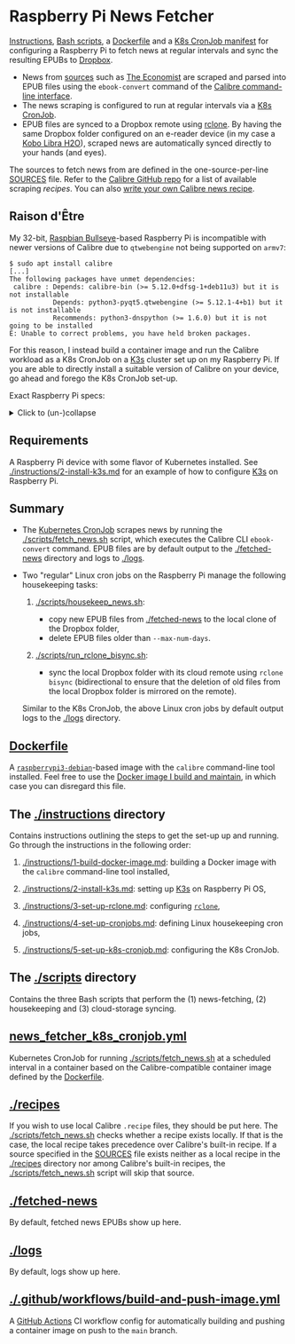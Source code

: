 # Raspberry Pi News Fetcher

[Instructions](./instructions), [Bash scripts](./scripts), a [Dockerfile](Dockerfile) and a [K8s CronJob manifest](./news_fetcher_k8s_cronjob.yml) for configuring a Raspberry Pi to fetch news at regular intervals and sync the resulting EPUBs to [Dropbox](https://www.dropbox.com).

- News from [sources](./SOURCES) such as [The Economist](https://www.economist.com) are scraped and parsed into EPUB files using the `ebook-convert` command of the [Calibre command-line interface](https://manual.calibre-ebook.com/generated/en/cli-index.html).
- The news scraping is configured to run at regular intervals via a [K8s CronJob](https://kubernetes.io/docs/concepts/workloads/controllers/cron-jobs).
- EPUB files are synced to a Dropbox remote using [rclone](https://rclone.org). By having the same Dropbox folder configured on an e-reader device (in my case a [Kobo Libra H2O](https://help.kobo.com/hc/en-us/articles/360032442774-Kobo-Libra-H2O)), scraped news are automatically synced directly to your hands (and eyes).

The sources to fetch news from are defined in the one-source-per-line [SOURCES](SOURCES) file. Refer to the [Calibre GitHub repo](https://github.com/kovidgoyal/calibre/tree/master/recipes) for a list of available scraping *recipes*. You can also [write your own Calibre news recipe](https://manual.calibre-ebook.com/news_recipe.html).

## Raison d'Être

My 32-bit, [Raspbian Bullseye](https://www.raspberrypi.com/news/raspberry-pi-os-debian-bullseye)-based Raspberry Pi is incompatible with newer versions of Calibre due to `qtwebengine` not being supported on `armv7`:

```shell
$ sudo apt install calibre
[...]
The following packages have unmet dependencies:
 calibre : Depends: calibre-bin (>= 5.12.0+dfsg-1+deb11u3) but it is not installable
           Depends: python3-pyqt5.qtwebengine (>= 5.12.1-4+b1) but it is not installable
           Recommends: python3-dnspython (>= 1.6.0) but it is not going to be installed
E: Unable to correct problems, you have held broken packages.
```

For this reason, I instead build a container image and run the Calibre workload as a K8s CronJob on a [K3s](https://k3s.io) cluster set up on my Raspberry Pi. If you are able to directly install a suitable version of Calibre on your device, go ahead and forego the K8s CronJob set-up.

Exact Raspberry Pi specs:

<details>
  <summary>Click to (un-)collapse</summary>

```shell
$ cat /etc/os-release
PRETTY_NAME="Debian GNU/Linux 12 (bookworm)"
NAME="Debian GNU/Linux"
VERSION_ID="12"
VERSION="12 (bookworm)"
VERSION_CODENAME=bookworm
ID=debian
HOME_URL="https://www.debian.org/"
SUPPORT_URL="https://www.debian.org/support"
BUG_REPORT_URL="https://bugs.debian.org/"
$ uname -m
aarch64
```

</details>

## Requirements

A Raspberry Pi device with some flavor of Kubernetes installed. See [./instructions/2-install-k3s.md](./instructions/2-install-k3s.md) for an example of how to configure [K3s](https://k3s.io) on Raspberry Pi.

## Summary

- The [Kubernetes CronJob](news_fetcher_k8s_cronjob.yml) scrapes news by running the [./scripts/fetch_news.sh](./scripts/fetch_news.sh) script, which executes the Calibre CLI `ebook-convert` command. EPUB files are by default output to the [./fetched-news](./fetched-news) directory and logs to [./logs](./logs).

- Two "regular" Linux cron jobs on the Raspberry Pi manage the following housekeeping tasks:

    1. [./scripts/housekeep_news.sh](./scripts/housekeep_news.sh):
       - copy new EPUB files from [./fetched-news](./fetched-news) to the local clone of the Dropbox folder,
       - delete EPUB files older than `--max-num-days`.

    2. [./scripts/run_rclone_bisync.sh](./scripts/run_rclone_bisync.sh):
        - sync the local Dropbox folder with its cloud remote using `rclone bisync` (bidirectional to ensure that the deletion of old files from the local Dropbox folder is mirrored on the remote).

  Similar to the K8s CronJob, the above Linux cron jobs by default output logs to the [./logs](./logs) directory.

## [Dockerfile](Dockerfile)

A [`raspberrypi3-debian`](https://hub.docker.com/r/balenalib/raspberrypi3-debian)-based image with the `calibre` command-line tool installed. Feel free to use the [Docker image I build and maintain](https://hub.docker.com/repository/docker/henholm/raspberry-pi-news-fetcher), in which case you can disregard this file.

## The [./instructions](./instructions) directory

Contains instructions outlining the steps to get the set-up up and running. Go through the instructions in the following order:

1. [./instructions/1-build-docker-image.md](./instructions/1-build-docker-image.md): building a Docker image with the `calibre` command-line tool installed,

2. [./instructions/2-install-k3s.md](./instructions/2-install-k3s.md): setting up [K3s](https://k3s.io/) on Raspberry Pi OS,

3. [./instructions/3-set-up-rclone.md](./instructions/3-set-up-rclone.md): configuring [`rclone`](https://rclone.org),

4. [./instructions/4-set-up-cronjobs.md](./instructions/4-set-up-cronjobs.md): defining Linux housekeeping cron jobs,

5. [./instructions/5-set-up-k8s-cronjob.md](./instructions/5-set-up-k8s-cronjob.md): configuring the K8s CronJob.

## The [./scripts](./scripts) directory

Contains the three Bash scripts that perform the (1) news-fetching, (2) housekeeping and (3) cloud-storage syncing.

## [news_fetcher_k8s_cronjob.yml](news_fetcher_k8s_cronjob.yml)

Kubernetes CronJob for running [./scripts/fetch_news.sh](./scripts/fetch_news.sh) at a scheduled interval in a container based on the Calibre-compatible container image defined by the [Dockerfile](Dockerfile).

## [./recipes](./recipes)

If you wish to use local Calibre `.recipe` files, they should be put here. The [./scripts/fetch_news.sh](./scripts/fetch_news.sh) checks whether a recipe exists locally. If that is the case, the local recipe takes precedence over Calibre's built-in recipe. If a source specified in the [SOURCES](SOURCES) file exists neither as a local recipe in the [./recipes](./recipes) directory nor among Calibre's built-in recipes, the [./scripts/fetch_news.sh](./scripts/fetch_news.sh) script will skip that source.

## [./fetched-news](./fetched-news)

By default, fetched news EPUBs show up here.

## [./logs](./logs)

By default, logs show up here.

## [./.github/workflows/build-and-push-image.yml](./.github/workflows/build-and-push-image.yml)

A [GitHub Actions](https://docs.github.com/en/actions) CI workflow config for automatically building and pushing a container image on push to the `main` branch.
